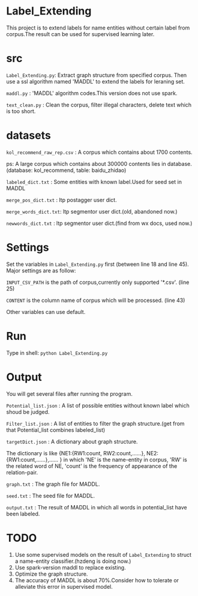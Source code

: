 # Label_Extending
This project is to extend labels for name entities without certain label from corpus.The result can be used for supervised learning later. 

# src

`Label_Extending.py`: Extract graph structure from specified corpus. Then use a ssl algorithm named 'MADDL' to extend the labels for leraning set.

`maddl.py` : 'MADDL' algorithm codes.This version does not use spark.

`text_clean.py` : Clean the corpus, filter illegal characters, delete text which is too short.

# datasets

`kol_recommend_raw_rep.csv` : A corpus which contains about 1700 contents.

ps: A large corpus which contains about 300000 contents lies in database.(database: kol_recommend, table: baidu_zhidao)

`labeled_dict.txt` : Some entities with known label.Used for seed set in MADDL

`merge_pos_dict.txt` : ltp postagger user dict.

`merge_words_dict.txt`: ltp segmentor user dict.(old, abandoned now.)

`newwords_dict.txt` : ltp segmentor user dict.(find from wx docs, used now.)

# Settings

Set the variables in `Label_Extending.py` first (between line 18 and line 45). Major settings are as follow:

`INPUT_CSV_PATH` is the path of corpus,currently only supported '*.csv'. (line 25)

`CONTENT` is the column name of corpus which will be processed. (line 43)

Other variables can use default.

# Run

Type in shell: `python Label_Extending.py`

# Output

You will get several files after running the program.

`Potential_list.json` : A list of possible entities without known label which shoud be judged.  

`Filter_list.json` : A list of entities to filter the graph structure.(get from that Potential_list combines labeled_list)

`targetDict.json` : A dictionary about graph structure.

The dictionary is like  {NE1:{RW1:count, RW2:count,……}, NE2:{RW1:count,……},…… } in which 'NE' is the name-entity in corpus, 'RW' is the related word of NE, 'count' is the frequency of appearance of the relation-pair.

`graph.txt` : The graph file for MADDL.

`seed.txt` : The seed file for MADDL.

`output.txt` : The result of MADDL in which all words in potential_list have been labeled. 

# TODO
1. Use some supervised models on the result of `Label_Extending` to struct a name-entity classifier.(hzdeng is doing now.)
2. Use spark-version maddl to replace existing.
3. Optimize the graph structure.
4. The accuracy of MADDL is about 70%.Consider how to tolerate or alleviate this error in supervised model.
 
